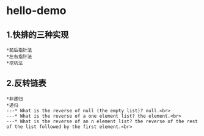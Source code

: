 # hello-demo

## 1.快排的三种实现
	*前后指针法
	*左右指针法
	*挖坑法
## 2.反转链表
	*非递归
	*递归
	---* What is the reverse of null (the empty list)? null.<br>
	---* What is the reverse of a one element list? the element.<br>
	---* What is the reverse of an n element list? the reverse of the rest of the list followed by the first element.<br>
